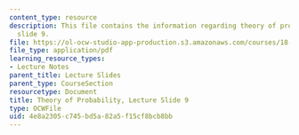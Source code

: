 ```yaml
---
content_type: resource
description: This file contains the information regarding theory of probability, lecture
  slide 9.
file: https://ol-ocw-studio-app-production.s3.amazonaws.com/courses/18-175-theory-of-probability-spring-2014/4e8a2305c745bd5a82a5f15cf8bcb8bb_MIT18_175S14_Lecture9.pdf
file_type: application/pdf
learning_resource_types:
- Lecture Notes
parent_title: Lecture Slides
parent_type: CourseSection
resourcetype: Document
title: Theory of Probability, Lecture Slide 9
type: OCWFile
uid: 4e8a2305-c745-bd5a-82a5-f15cf8bcb8bb
---
```

